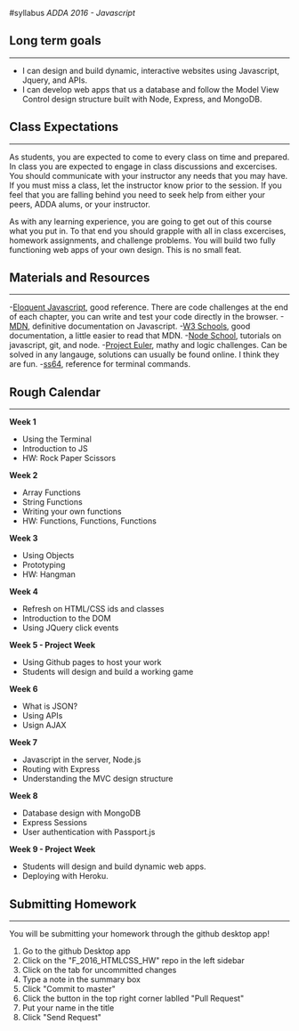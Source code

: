 #syllabus
*ADDA 2016 - Javascript*

## Long term goals
------
- I can design and build dynamic, interactive websites using Javascript, Jquery, and APIs.
- I can develop web apps that us a database and follow the Model View Control design structure built with Node, Express, and MongoDB.

## Class Expectations
------
As students, you are expected to come to every class on time and prepared. In class you are expected to engage in class discussions and excercises. You should communicate with your instructor any needs that you may have. If you must miss a class, let the instructor know prior to the session. If you feel that you are falling behind you need to seek help from either your peers, ADDA alums, or your instructor.

As with any learning experience, you are going to get out of this course what you put in. To that end you should grapple with all in class excercises, homework assignments, and challenge problems. You will build two fully functioning web apps of your own design. This is no small feat.

## Materials and Resources
------
-[Eloquent Javascript](http://eloquentjavascript.net/), good reference. There are code challenges at the end of each chapter, you can write and test your code directly in the browser.
-[MDN](https://developer.mozilla.org/en-US/docs/Web/JavaScript), definitive documentation on Javascript.
-[W3 Schools](http://www.w3schools.com/), good documentation, a little easier to read that MDN.
-[Node School](http://nodeschool.io/#workshoppers), tutorials on javascript, git, and node.
-[Project Euler](https://projecteuler.net/archives), mathy and logic challenges. Can be solved in any langauge, solutions can usually be found online. I think they are fun.
-[ss64](http://ss64.com/osx/), reference for terminal commands.

## Rough Calendar
------
**Week 1**
- Using the Terminal
- Introduction to JS
- HW: Rock Paper Scissors

**Week 2**
- Array Functions
- String Functions
- Writing your own functions
- HW: Functions, Functions, Functions

**Week 3**
- Using Objects
- Prototyping
- HW: Hangman

**Week 4**
- Refresh on HTML/CSS ids and classes
- Introduction to the DOM
- Using JQuery click events

**Week 5 - Project Week**
- Using Github pages to host your work
- Students will design and build a working game

**Week 6**
- What is JSON?
- Using APIs
- Usign AJAX

**Week 7**
- Javascript in the server, Node.js
- Routing with Express
- Understanding the MVC design structure

**Week 8**
- Database design with MongoDB
- Express Sessions
- User authentication with Passport.js

**Week 9 - Project Week**
- Students will design and build dynamic web apps.
- Deploying with Heroku.

## Submitting Homework
------
You will be submitting your homework through the github desktop app!
  1. Go to the github Desktop app
  2. Click on the "F_2016_HTMLCSS_HW" repo in the left sidebar
  3. Click on the tab for uncommitted changes
  4. Type a note in the summary box
  5. Click "Commit to master"
  6. Click the button in the top right corner lablled "Pull Request"
  7. Put your name in the title
  8. Click "Send Request"
